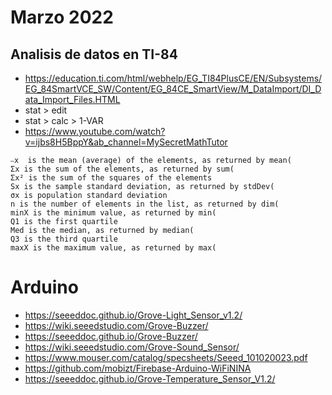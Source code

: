 # Marzo 2022

## Analisis de datos en TI-84

- https://education.ti.com/html/webhelp/EG_TI84PlusCE/EN/Subsystems/EG_84SmartVCE_SW/Content/EG_84CE_SmartView/M_DataImport/DI_Data_Import_Files.HTML
- stat > edit
- stat > calc > 1-VAR
- https://www.youtube.com/watch?v=ijbs8H5BppY&ab_channel=MySecretMathTutor

```
⎯x  is the mean (average) of the elements, as returned by mean(
Σx is the sum of the elements, as returned by sum(
Σx² is the sum of the squares of the elements
Sx is the sample standard deviation, as returned by stdDev(
σx is population standard deviation
n is the number of elements in the list, as returned by dim(
minX is the minimum value, as returned by min(
Q1 is the first quartile
Med is the median, as returned by median(
Q3 is the third quartile
maxX is the maximum value, as returned by max(
```

# Arduino

- https://seeeddoc.github.io/Grove-Light_Sensor_v1.2/
- https://wiki.seeedstudio.com/Grove-Buzzer/
- https://seeeddoc.github.io/Grove-Buzzer/
- https://wiki.seeedstudio.com/Grove-Sound_Sensor/
- https://www.mouser.com/catalog/specsheets/Seeed_101020023.pdf
- https://github.com/mobizt/Firebase-Arduino-WiFiNINA
- https://seeeddoc.github.io/Grove-Temperature_Sensor_V1.2/
